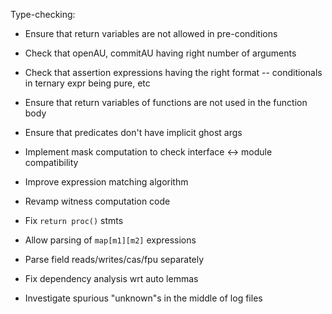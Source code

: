 Type-checking:
  - Ensure that return variables are not allowed in pre-conditions
  - Check that openAU, commitAU having right number of arguments
  - Check that assertion expressions having the right format -- conditionals in ternary expr being pure, etc
  - Ensure that return variables of functions are not used in the function body
  - Ensure that predicates don't have implicit ghost args

- Implement mask computation to check interface <-> module compatibility
- Improve expression matching algorithm
- Revamp witness computation code

- Fix `return proc()` stmts
- Allow parsing of `map[m1][m2]` expressions

- Parse field reads/writes/cas/fpu separately
- Fix dependency analysis wrt auto lemmas
- Investigate spurious "unknown"s in the middle of log files